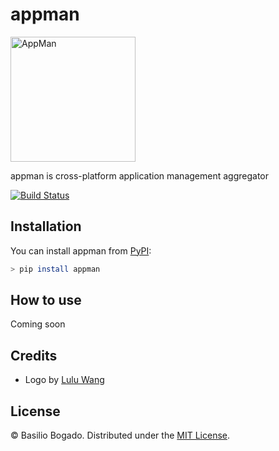 # appman

<a href="https://github.com/basiliskus/appman"><img src="https://user-images.githubusercontent.com/541149/121623429-87264e00-ca24-11eb-97a4-fcb3baebb0b2.png" alt="AppMan" width="200"></a>

appman is cross-platform application management aggregator

[![Build Status](https://travis-ci.com/basiliskus/appman.svg?branch=main)](https://travis-ci.com/basiliskus/appman)

## Installation

You can install appman from [PyPI](https://pypi.org/project/appman/):

```bash
> pip install appman
```

## How to use

Coming soon

## Credits

- Logo by [Lulu Wang](https://luluwang.work/)

## License

© Basilio Bogado. Distributed under the [MIT License](LICENSE).
